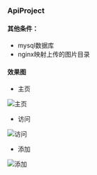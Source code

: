 ### ApiProject
#### 其他条件：
* mysql数据库
* nginx映射上传的图片目录

#### 效果图
* 主页

![主页](http://itzyf.qiniudn.com/20170704170534.jpg)
* 访问

![访问](http://itzyf.qiniudn.com/20170704170625.jpg)
* 添加

![添加](http://itzyf.qiniudn.com/20170704170608.jpg)


